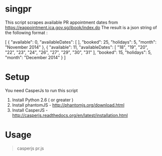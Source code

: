 singpr
======

This script scrapes available PR appointment dates from https://eappointment.ica.gov.sg/ibook/index.do
The result is a json string of the following format :

  [
    {
      "available": 0,
      "availableDates": [
      ],
      "booked": 25,
      "holidays": 5,
      "month": "November 2014"
    },
    {
      "available": 11,
      "availableDates": [
        "18",
        "19",
        "20",
        "22",
        "23",
        "24",
        "26",
        "27",
        "29",
        "30",
        "31"
      ],
      "booked": 15,
      "holidays": 5,
      "month": "December 2014"
    }
  ]

Setup
=====
You need CasperJs to run this script

1. Install Python 2.6 ( or greater )
2. Install phantomJS - http://phantomjs.org/download.html
3. Install CasperJS  - http://casperjs.readthedocs.org/en/latest/installation.html


Usage
=====

  >casperjs pr.js

